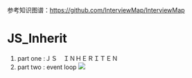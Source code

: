 参考知识图谱：https://github.com/InterviewMap/InterviewMap
# JS_Inherit
1. part one :ＪＳ　ＩＮＨＥＲＩＴＥＮ
2. part two : event loop
![](http://www.ruanyifeng.com/blogimg/asset/2014/bg2014100802.png)
